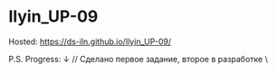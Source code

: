 # Ilyin_UP-09
 
Hosted: https://ds-iln.github.io/Ilyin_UP-09/

P.S. Progress: ↓
// Сделано первое задание, второе в разработке \\
